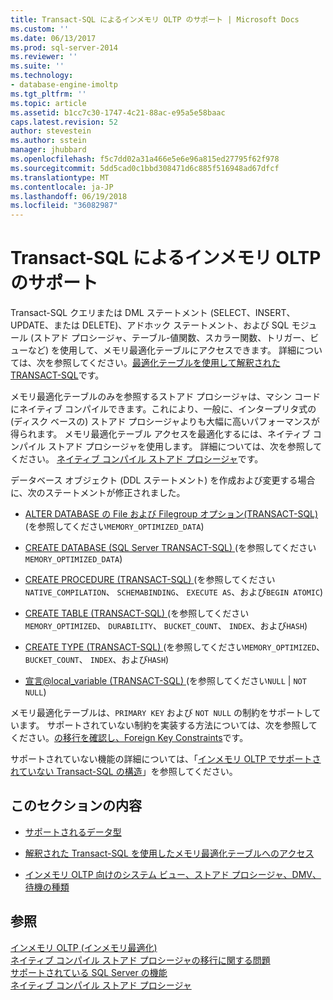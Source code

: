 ```yaml
---
title: Transact-SQL によるインメモリ OLTP のサポート | Microsoft Docs
ms.custom: ''
ms.date: 06/13/2017
ms.prod: sql-server-2014
ms.reviewer: ''
ms.suite: ''
ms.technology:
- database-engine-imoltp
ms.tgt_pltfrm: ''
ms.topic: article
ms.assetid: b1cc7c30-1747-4c21-88ac-e95a5e58baac
caps.latest.revision: 52
author: stevestein
ms.author: sstein
manager: jhubbard
ms.openlocfilehash: f5c7dd02a31a466e5e6e96a815ed27795f62f978
ms.sourcegitcommit: 5dd5cad0c1bbd308471d6c885f516948ad67dfcf
ms.translationtype: MT
ms.contentlocale: ja-JP
ms.lasthandoff: 06/19/2018
ms.locfileid: "36082987"
---
```

# <a name="transact-sql-support-for-in-memory-oltp"></a>Transact-SQL によるインメモリ OLTP のサポート
  Transact-SQL クエリまたは DML ステートメント (SELECT、INSERT、UPDATE、または DELETE)、アドホック ステートメント、および SQL モジュール (ストアド プロシージャ、テーブル-値関数、スカラー関数、トリガー、ビューなど) を使用して、メモリ最適化テーブルにアクセスできます。 詳細については、次を参照してください。[最適化テーブルを使用して解釈された TRANSACT-SQL](accessing-memory-optimized-tables-using-interpreted-transact-sql.md)です。  
  
 メモリ最適化テーブルのみを参照するストアド プロシージャは、マシン コードにネイティブ コンパイルできます。これにより、一般に、インタープリタ式の (ディスク ベースの) ストアド プロシージャよりも大幅に高いパフォーマンスが得られます。 メモリ最適化テーブル アクセスを最適化するには、ネイティブ コンパイル ストアド プロシージャを使用します。 詳細については、次を参照してください。 [ネイティブ コンパイル ストアド プロシージャ](natively-compiled-stored-procedures.md)です。  
  
 データベース オブジェクト (DDL ステートメント) を作成および変更する場合に、次のステートメントが修正されました。  
  
-   [ALTER DATABASE の File および Filegroup オプション&#40;TRANSACT-SQL&#41; ](/sql/t-sql/statements/alter-database-transact-sql-file-and-filegroup-options) (を参照してください`MEMORY_OPTIMIZED_DATA`)  
  
-   [CREATE DATABASE &#40;SQL Server TRANSACT-SQL&#41; ](/sql/t-sql/statements/create-database-sql-server-transact-sql) (を参照してください`MEMORY_OPTIMIZED_DATA`)  
  
-   [CREATE PROCEDURE &#40;TRANSACT-SQL&#41; ](/sql/t-sql/statements/create-procedure-transact-sql) (を参照してください`NATIVE_COMPILATION`、 `SCHEMABINDING`、 `EXECUTE AS`、および`BEGIN ATOMIC`)  
  
-   [CREATE TABLE &#40;TRANSACT-SQL&#41; ](/sql/t-sql/statements/create-table-transact-sql) (を参照してください`MEMORY_OPTIMIZED`、 `DURABILITY`、 `BUCKET_COUNT`、 `INDEX`、および`HASH`)  
  
-   [CREATE TYPE &#40;TRANSACT-SQL&#41; ](/sql/t-sql/statements/create-type-transact-sql) (を参照してください`MEMORY_OPTIMIZED`、 `BUCKET_COUNT`、 `INDEX`、および`HASH`)  
  
-   [宣言@local_variable &#40;TRANSACT-SQL&#41; ](/sql/t-sql/language-elements/declare-local-variable-transact-sql) (を参照してください`NULL`  |  `NOT NULL`)  
  
 メモリ最適化テーブルは、`PRIMARY KEY` および `NOT NULL` の制約をサポートしています。 サポートされていない制約を実装する方法については、次を参照してください。[の移行を確認し、Foreign Key Constraints](../../database-engine/migrating-check-and-foreign-key-constraints.md)です。  
  
 サポートされていない機能の詳細については、「[インメモリ OLTP でサポートされていない Transact-SQL の構造](transact-sql-constructs-not-supported-by-in-memory-oltp.md)」を参照してください。  
  
## <a name="in-this-section"></a>このセクションの内容  
  
-   [サポートされるデータ型](supported-data-types-for-in-memory-oltp.md)  
  
-   [解釈された Transact-SQL を使用したメモリ最適化テーブルへのアクセス](accessing-memory-optimized-tables-using-interpreted-transact-sql.md)  
  
-   [インメモリ OLTP 向けのシステム ビュー、ストアド プロシージャ、DMV、待機の種類](../../database-engine/system-views-stored-procedures-dmvs-and-wait-types-for-in-memory-oltp.md)  
  
## <a name="see-also"></a>参照  
 [インメモリ OLTP &#40;インメモリ最適化&#41;](in-memory-oltp-in-memory-optimization.md)   
 [ネイティブ コンパイル ストアド プロシージャの移行に関する問題](migration-issues-for-natively-compiled-stored-procedures.md)   
 [サポートされている SQL Server の機能](unsupported-sql-server-features-for-in-memory-oltp.md)   
 [ネイティブ コンパイル ストアド プロシージャ](natively-compiled-stored-procedures.md)  
  
  
